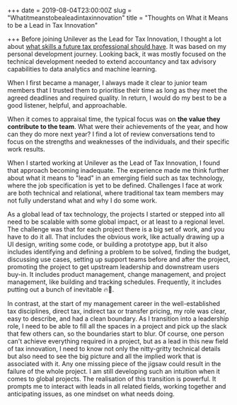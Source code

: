 +++
date = 2019-08-04T23:00:00Z
slug = "Whatitmeanstobealeadintaxinnovation"
title = "Thoughts on What it Means to be a Lead in Tax Innovation"

+++
Before joining Unilever as the Lead for Tax Innovation, I thought a lot about [what skills a future tax professional should have](https://shan.tax/posts/skills-for-future-tax-professionals/ "skillset"). It was based on my personal development journey. Looking back, it was mostly focused on the technical development needed to extend accountancy and tax advisory capabilities to data analytics and machine learning.

When I first became a manager, I always made it clear to junior team members that I trusted them to prioritise their time as long as they meet the agreed deadlines and required quality. In return, I would do my best to be a good listener, helpful, and approachable.

When it comes to appraisal time, the typical focus was on **the value they contribute to the team**. What were their achievements of the year, and how can they do more next year? I find a lot of review conversations tend to focus on the strengths and weaknesses of the individuals, and their specific work results.

When I started working at Unilever as the Lead of Tax Innovation, I found that approach becoming inadequate. The experience made me think further about what it means to "lead" in an emerging field such as tax technology, where the job specification is yet to be defined. Challenges I face at work are both technical and relational, where traditional tax team members may not fully understand what and why I do some work.

As a global lead of tax technology, the projects I started or stepped into all need to be scalable with some global impact, or at least to a regional level. The challenge was that for each project there is a big set of work, and you have to do it all. That includes the obvious work, like actually drawing up a UI design, writing some code, or building a prototype app, but it also includes identifying and defining a problem to be solved, finding the budget, discussing use cases, setting up support teams before and after the project, promoting the project to get upstream leadership and downstream users buy-in. It includes product management, change management, and project management, like building and tracking schedules. Frequently, it includes putting out a bunch of inevitable 🔥🧯.

In contrast, at the start of my management career in the well-established tax disciplines, direct tax, indirect tax or transfer pricing, my role was clear, easy to describe, and had a clean boundary. As I transition into a leadership role, I need to be able to fill all the spaces in a project and pick up the slack that few others can, so the boundaries start to blur. Of course, one person can't achieve everything required in a project, but as a lead in this new field of tax innovation, I need to know not only the nitty-gritty technical details but also need to see the big picture and all the implied work that is associated with it. Any one missing piece of the jigsaw could result in the failure of the whole project. I am still developing such an intuition when it comes to global projects. The realisation of this transition is powerful. It prompts me to interact with leads in all related fields, working together and anticipating issues, as one mindset on what needs doing.